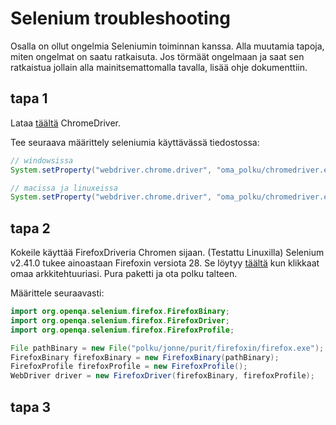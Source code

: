 # Selenium troubleshooting

Osalla on ollut ongelmia Seleniumin toiminnan kanssa. Alla muutamia tapoja, miten ongelmat on saatu ratkaisuta. Jos törmäät ongelmaan ja saat sen ratkaistua jollain alla mainitsemattomalla tavalla, lisää ohje dokumenttiin.

## tapa 1

Lataa [täältä](https://sites.google.com/a/chromium.org/chromedriver/downloads) ChromeDriver.

Tee seuraava määrittely seleniumia käyttävässä tiedostossa:

```java
// windowsissa
System.setProperty("webdriver.chrome.driver", "oma_polku/chromedriver.exe"); 

// macissa ja linuxeissa
System.setProperty("webdriver.chrome.driver", "oma_polku/chromedriver.exe"); 
```



## tapa 2

Kokeile käyttää FirefoxDriveria Chromen sijaan. (Testattu Linuxilla)
Selenium v2.41.0 tukee ainoastaan Firefoxin versiota 28. Se löytyy [täältä](https://ftp.mozilla.org/pub/firefox/releases/28.0/) kun klikkaat omaa arkkitehtuuriasi. Pura paketti ja ota polku talteen.

Määrittele seuraavasti:
```java
import org.openqa.selenium.firefox.FirefoxBinary;
import org.openqa.selenium.firefox.FirefoxDriver;
import org.openqa.selenium.firefox.FirefoxProfile;

File pathBinary = new File("polku/jonne/purit/firefoxin/firefox.exe");
FirefoxBinary firefoxBinary = new FirefoxBinary(pathBinary);
FirefoxProfile firefoxProfile = new FirefoxProfile();
WebDriver driver = new FirefoxDriver(firefoxBinary, firefoxProfile);
```

## tapa 3
